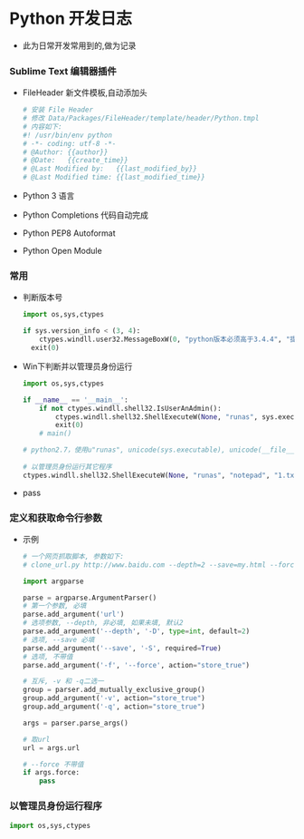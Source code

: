 # Python 开发日志

* 此为日常开发常用到的,做为记录



### Sublime Text 编辑器插件

* FileHeader 新文件模板,自动添加头

  ```python
  # 安装 File Header
  # 修改 Data/Packages/FileHeader/template/header/Python.tmpl
  # 内容如下:
  #! /usr/bin/env python
  # -*- coding: utf-8 -*-
  # @Author: {{author}}
  # @Date:   {{create_time}}
  # @Last Modified by:   {{last_modified_by}}
  # @Last Modified time: {{last_modified_time}}
  ```

* Python 3 语言

* Python Completions 代码自动完成

* Python PEP8 Autoformat

* Python Open Module



### 常用

* 判断版本号

  ```python
  import os,sys,ctypes
  
  if sys.version_info < (3, 4):
      ctypes.windll.user32.MessageBoxW(0, "python版本必须高于3.4.4", "提示", 0)
  	exit(0)
  ```

* Win下判断并以管理员身份运行

  ```python
  import os,sys,ctypes
  
  if __name__ == '__main__':
      if not ctypes.windll.shell32.IsUserAnAdmin():
          ctypes.windll.shell32.ShellExecuteW(None, "runas", sys.executable, __file__, None, 1)
          exit(0)
      # main()
  
  # python2.7，使用u"runas", unicode(sys.executable), unicode(__file__)
      
  # 以管理员身份运行其它程序
  ctypes.windll.shell32.ShellExecuteW(None, "runas", "notepad", "1.txt", None, 0)
  ```

* pass



### 定义和获取命令行参数

* 示例

  ```python
  # 一个网页抓取脚本, 参数如下:
  # clone_url.py http://www.baidu.com --depth=2 --save=my.html --force
  
  import argparse
  
  parse = argparse.ArgumentParser()
  # 第一个参数, 必填
  parse.add_argument('url')
  # 选项参数, --depth, 非必填, 如果未填, 默认2
  parse.add_argument('--depth', '-D', type=int, default=2)
  # 选项, --save 必填
  parse.add_argument('--save', '-S', required=True)
  # 选项, 不带值
  parse.add_argument('-f', '--force', action="store_true")
  
  # 互斥, -v 和 -q二选一
  group = parser.add_mutually_exclusive_group()
  group.add_argument('-v', action="store_true")
  group.add_argument('-q', action="store_true")
  
  args = parser.parse_args()
  
  # 取url
  url = args.url
  
  # --force 不带值
  if args.force:
      pass
  
  ```

### 以管理员身份运行程序

```python
import os,sys,ctypes

```




